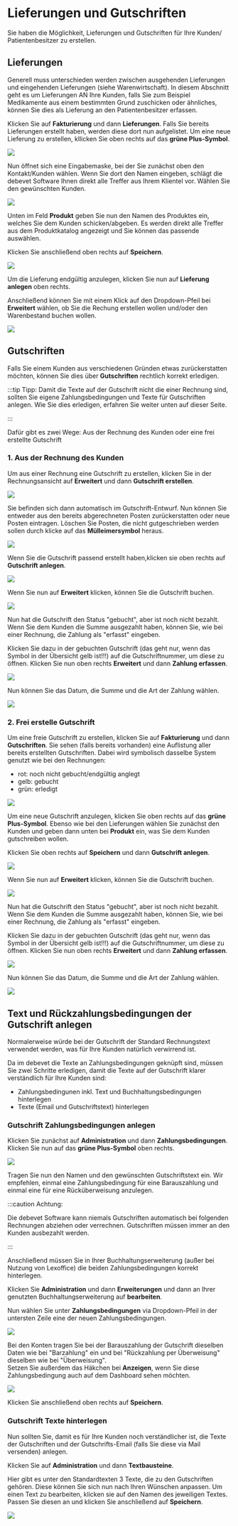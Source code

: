 # Lieferungen und Gutschriften 


Sie haben die Möglichkeit, Lieferungen und Gutschriften für Ihre Kunden/ Patientenbesitzer zu erstellen. 

## Lieferungen 

Generell muss unterschieden werden zwischen ausgehenden Lieferungen und eingehenden Lieferungen (siehe Warenwirtschaft). In diesem Abschnitt
geht es um Lieferungen AN Ihre Kunden, falls Sie zum Beispiel Medikamente aus einem bestimmten Grund zuschicken oder ähnliches,
können Sie dies als Lieferung an den Patientenbesitzer erfassen.   

Klicken Sie auf **Fakturierung** und dann **Lieferungen**. Falls Sie bereits Lieferungen erstellt haben, werden diese dort nun aufgelistet. 
Um eine neue Lieferung zu erstellen, kllicken Sie oben rechts auf das **grüne Plus-Symbol**.   

![](../../static/img/Rechnungen/ausgangslieferung1.png)  

Nun öffnet sich eine Eingabemaske, bei der Sie zunächst oben den Kontakt/Kunden wählen. Wenn Sie dort den Namen eingeben, schlägt 
die debevet Software Ihnen direkt alle Treffer aus Ihrem Klientel vor. Wählen Sie den gewünschten Kunden.   

![](../../static/img/Rechnungen/ausgangslieferung2.png)

Unten im Feld **Produkt** geben Sie nun den Namen des Produktes ein, welches Sie dem Kunden schicken/abgeben. Es werden 
direkt alle Treffer aus dem Produktkatalog angezeigt und Sie können das passende auswählen.  
 
Klicken Sie anschließend oben rechts auf **Speichern**. 

![](../../static/img/Rechnungen/ausgangslieferung3.png)  

Um die Lieferung endgültig anzulegen, klicken Sie nun auf **Lieferung anlegen** oben rechts.  

Anschließend können Sie mit einem Klick auf den Dropdown-Pfeil bei **Erweitert** wählen, ob Sie die Rechung erstellen wollen und/oder 
den Warenbestand buchen wollen.  

![](../../static/img/Rechnungen/ausgangslieferung4.png)  

## Gutschriften  

Falls Sie einem Kunden aus verschiedenen Gründen etwas zurückerstatten möchten, können Sie dies über **Gutschriften** rechtlich korrekt
erledigen. 

:::tip Tipp: 
Damit die Texte auf der Gutschrift nicht die einer Rechnung sind, sollten Sie eigene Zahlungsbedingungen und Texte für Gutschriften anlegen. Wie Sie dies 
erledigen, erfahren Sie weiter unten auf dieser Seite.  

:::  

Dafür gibt es zwei Wege: Aus der Rechnung des Kunden oder eine frei erstellte Gutschrift

### 1. Aus der Rechnung des Kunden

Um aus einer Rechnung  eine Gutschrift zu erstellen, klicken Sie in der Rechnungsansicht auf **Erweitert** und dann **Gutschrift erstellen**.

![](../../static/img/Rechnungen/rechnung_zu_gutschrift.png)

Sie befinden sich dann automatisch im Gutschrift-Entwurf. Nun können Sie entweder aus den bereits abgerechneten Posten zurückerstatten oder neue Posten eintragen. Löschen Sie Posten, die nicht gutgeschrieben werden sollen
durch klicke auf das **Mülleimersymbol** heraus.   

![](../../static/img/Rechnungen/rechnung_zu_gutschrift2.png) 

Wenn Sie die Gutschrift passend erstellt haben,klicken sie oben rechts auf **Gutschrift anlegen**. 

![](../../static/img/Rechnungen/gutschrift_anlegen_rechnung.png)

Wenn Sie nun auf **Erweitert** klicken, können Sie die Gutschrift buchen.

![](../../static/img/Rechnungen/re_gutschrift3.png)

Nun hat die Gutschrift den Status "gebucht", aber ist noch nicht bezahlt. Wenn Sie dem Kunden die Summe ausgezahlt haben, können
Sie, wie bei einer Rechnung, die Zahlung als "erfasst" eingeben.

Klicken Sie dazu in der gebuchten Gutschrift (das geht nur, wenn das Symbol in der Übersicht gelb ist!!!) auf die Gutschriftnummer,
um diese zu öffnen. Klicken Sie nun oben rechts **Erweitert** und dann **Zahlung erfassen**.

![](../../static/img/Rechnungen/re_gutschrift4.png)

Nun können Sie das Datum, die Summe und die Art der Zahlung wählen.

![](../../static/img/Rechnungen/re_gutschrift5.png)

### 2. Frei erstelle Gutschrift 

Um eine freie Gutschrift zu erstellen, klicken Sie auf **Fakturierung** und dann **Gutschriften**. Sie sehen (falls bereits vorhanden) eine Auflistung aller bereits
erstellten Gutschriften. Dabei wird symbolisch dasselbe System genutzt wie bei den Rechnungen:  

* rot: noch nicht gebucht/endgültig anglegt
* gelb: gebucht 
* grün: erledigt  

![](../../static/img/Rechnungen/re_gutschrift1.png)  

Um eine neue Gutschrift anzulegen, klicken Sie oben rechts auf das **grüne Plus-Symbol**. Ebenso wie bei den Lieferungen wählen Sie
zunächst den Kunden und geben dann unten bei **Produkt** ein, was Sie dem Kunden gutschreiben wollen. 

Klicken Sie oben rechts auf **Speichern** und dann **Gutschrift anlegen**.  

![](../../static/img/Rechnungen/re_gutschrift2.png)  

Wenn Sie nun auf **Erweitert** klicken, können Sie die Gutschrift buchen.  

![](../../static/img/Rechnungen/re_gutschrift3.png)  

Nun hat die Gutschrift den Status "gebucht", aber ist noch nicht bezahlt. Wenn Sie dem Kunden die Summe ausgezahlt haben, können 
Sie, wie bei einer Rechnung, die Zahlung als "erfasst" eingeben.  

Klicken Sie dazu in der gebuchten Gutschrift (das geht nur, wenn das Symbol in der Übersicht gelb ist!!!) auf die Gutschriftnummer,
um diese zu öffnen. Klicken Sie nun oben rechts **Erweitert** und dann **Zahlung erfassen**.  

![](../../static/img/Rechnungen/re_gutschrift4.png)  

Nun können Sie das Datum, die Summe und die Art der Zahlung wählen.  

![](../../static/img/Rechnungen/re_gutschrift5.png)

## Text und Rückzahlungsbedingungen der Gutschrift anlegen 

Normalerweise würde bei der Gutschrift der Standard Rechnungstext verwendet werden, was für Ihre Kunden natürlich verwirrend ist.  

Da im debevet die Texte an Zahlungsbedingungen geknüpft sind, müssen Sie zwei Schritte erledigen, damit die Texte auf der Gutschrift klarer verständlich für Ihre 
Kunden sind:

* Zahlungsbedingunen inkl. Text und Buchhaltungsbedingungen hinterlegen
* Texte (Email und Gutschriftstext) hinterlegen

### Gutschrift Zahlungsbedingungen anlegen  

Klicken Sie zunächst auf **Administration** und dann **Zahlungsbedingungen**. Klicken Sie nun auf das **grüne Plus-Symbol** oben rechts.

![](../../static/img/Rechnungen/gutschriftzahlung1.png)  

Tragen Sie nun den Namen und den gewünschten Gutschriftstext ein. Wir empfehlen, einmal eine Zahlungsbedingung für eine Barauszahlung und einmal eine für eine 
Rücküberweisung anzulegen.   

:::caution Achtung:  

Die debevet Software kann niemals Gutschriften automatisch bei folgenden Rechnungen abziehen oder verrechnen. Gutschriften müssen immer an den Kunden
ausbezahlt werden.  

:::   

Anschließend müssen Sie in Ihrer Buchhaltungserweiterung (außer bei Nutzung von Lexoffice) die beiden Zahlungsbedingungen korrekt hinterlegen. 

Klicken Sie **Administration** und dann **Erweiterungen** und dann an Ihrer genutzten Buchhaltungserweiterung auf **bearbeiten**. 

Nun wählen Sie unter **Zahlungsbedingungen** via Dropdown-Pfeil in der untersten Zeile eine der neuen Zahlungsbedingungen.   

![](../../static/img/Rechnungen/gutschriftzahlung3.png)   

Bei den Konten tragen Sie bei der Barauszahlung der Gutschrift dieselben Daten wie bei "Barzahlung" ein und bei "Rückzahlung per Überweisung" dieselben wie
bei "Überweisung".  
Setzen Sie außerdem das Häkchen bei **Anzeigen**, wenn Sie diese Zahlungsbedingung auch auf dem Dashboard sehen möchten.  

![](../../static/img/Rechnungen/gutschriftzahlung4.png)

Klicken Sie anschließend oben rechts auf **Speichern**.

### Gutschrift Texte hinterlegen  

Nun sollten Sie, damit es für Ihre Kunden noch verständlicher ist, die Texte der Gutschriften und der Gutschrifts-Email (falls Sie diese via Mail versenden) anlegen. 

Klicken Sie auf **Administration** und dann **Textbausteine**. 

Hier gibt es unter den Standardtexten 3 Texte, die zu den Gutschriften gehören. Diese können Sie sich nun nach Ihren Wünschen anpassen. 
Um einen Text zu bearbeiten, klicken sie auf den Namen des jeweiligen Textes. Passen Sie diesen an und klicken Sie anschließend auf **Speichern**. 

![](../../static/img/Rechnungen/gutschrift_texte.png)


